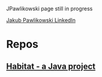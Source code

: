 JPawlikowski page still in progress

[Jakub Pawlikowski LinkedIn](https://www.linkedin.com/in/jakub-pawlikowski-592269118/ "JPawlikowski LinkedIn")

# Repos
## [Habitat - a Java project](https://github.com/JPawlikowski/Habitat-Project "Habitat")
